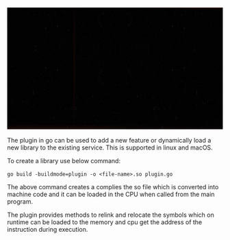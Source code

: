 ![plugin](../../assets/plugin.gif)

The plugin in go can be used to add a new feature or dynamically load a new library to the existing service.
This is supported in linux and macOS.

To create a library use below command:

```
go build -buildmode=plugin -o <file-name>.so plugin.go
```

The above command creates a complies the so file which is converted into machine code and it can be loaded in the CPU when called from the main program.

The plugin provides methods to relink and relocate the symbols which on runtime can be loaded to the memory and cpu get the address of the instruction during execution.

